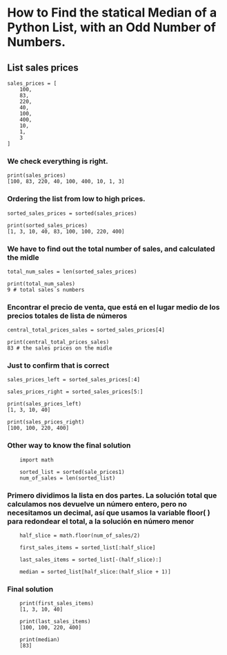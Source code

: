 # How to Find the statical Median of a Python List, with an Odd Number of Numbers.


<h2>List sales prices</h2>

    sales_prices = [
        100,
        83,
        220,
        40,
        100,
        400,
        10,
        1,
        3
    ]


<h3>We check everything is right.</h3>


    print(sales_prices)
    [100, 83, 220, 40, 100, 400, 10, 1, 3]


<h3>Ordering the list from low to high prices.</h3>


    sorted_sales_prices = sorted(sales_prices)

    print(sorted_sales_prices)
    [1, 3, 10, 40, 83, 100, 100, 220, 400]
    
    
<h3>We have to find out the total number of sales, and calculated the midle</h3>

    total_num_sales = len(sorted_sales_prices)

    print(total_num_sales)  
    9 # total sales´s numbers


<h3>Encontrar el precio de venta, que está en el lugar medio de los precios totales de lista de números</h3>

    central_total_prices_sales = sorted_sales_prices[4]

    print(central_total_prices_sales)
    83 # the sales prices on the midle



<h3>Just to confirm that is correct</h3>

    sales_prices_left = sorted_sales_prices[:4]

    sales_prices_right = sorted_sales_prices[5:]

    print(sales_prices_left)
    [1, 3, 10, 40]
    
    print(sales_prices_right)
    [100, 100, 220, 400]


<h3>Other way to know the final solution</h3>

        import math

        sorted_list = sorted(sale_prices1)
        num_of_sales = len(sorted_list)
        

<h3>Primero dividimos la lista en dos partes. La solución total que calculamos nos devuelve un número entero, pero no necesitamos un decimal, así que usamos la variable floor( ) para redondear el total, a la solución en número menor</h3>


        half_slice = math.floor(num_of_sales/2) 
        
        first_sales_items = sorted_list[:half_slice]
        
        last_sales_items = sorted_list[-(half_slice):]
        
        median = sorted_list[half_slice:(half_slice + 1)]


<h3>Final solution</h3>


        print(first_sales_items)
        [1, 3, 10, 40]
        
        print(last_sales_items)
        [100, 100, 220, 400]
        
        print(median)
        [83]
 
 




